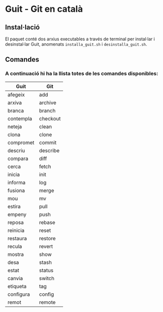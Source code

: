 # Guit - Git en català
## Instal·lació
El paquet conté dos arxius executables a través de terminal per instal·lar i desinstal·lar Guit, anomenats `installa_guit.sh` i `desinstalla_guit.sh`.

## Comandes
### A continuació hi ha la llista totes de les comandes disponibles:
| Guit      | Git |
| --- | --- |
| afegeix | add |
| arxiva | archive |
| branca | branch |
| contempla | checkout |
| neteja | clean |
| clona | clone |
| compromet | commit |
| descriu | describe |
| compara | diff |
| cerca | fetch |
| inicia | init |
| informa | log |
| fusiona | merge |
| mou | mv |
| estira | pull |
| empeny | push |
| reposa | rebase |
| reinicia | reset |
| restaura | restore |
| recula | revert |
| mostra | show |
| desa | stash |
| estat | status |
| canvia | switch |
| etiqueta | tag |
| configura | config |
| remot | remote |